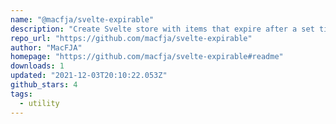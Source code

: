 ```yaml
---
name: "@macfja/svelte-expirable"
description: "Create Svelte store with items that expire after a set time."
repo_url: "https://github.com/macfja/svelte-expirable"
author: "MacFJA"
homepage: "https://github.com/macfja/svelte-expirable#readme"
downloads: 1
updated: "2021-12-03T20:10:22.053Z"
github_stars: 4
tags: 
  - utility
---
```

